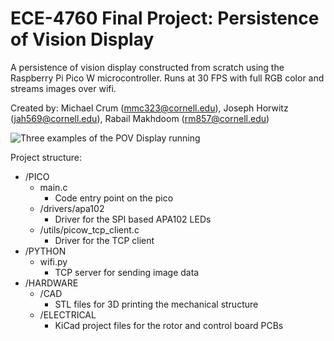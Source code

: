 # ECE-4760 Final Project: Persistence of Vision Display
A persistence of vision display constructed from scratch using the Raspberry Pi Pico W microcontroller. Runs at 30 FPS with full RGB color and streams images over wifi.

Created by: Michael Crum (mmc323@cornell.edu), Joseph Horwitz (jah569@cornell.edu), Rabail Makhdoom (rm857@cornell.edu)

![Three examples of the POV Display running](https://github.com/usedhondacivic/ECE-4760-final-project/blob/09e4d72bde516a27118cdfb5415e74ec57157b85/photos/POV_banner.png)

Project structure:
 - /PICO
	 - main.c
		 - Code entry point on the pico
	 - /drivers/apa102
		- Driver for the SPI based APA102 LEDs
	 - /utils/picow_tcp_client.c
		 - Driver for the TCP client
 - /PYTHON
	 - wifi.py
		 - TCP server for sending image data
 - /HARDWARE
	 - /CAD
		 - STL files for 3D printing the mechanical structure
	 - /ELECTRICAL
		 - KiCad project files for the rotor and control board PCBs
